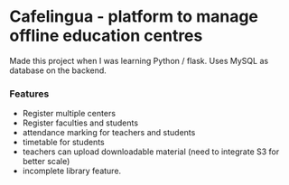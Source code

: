 # Cafelingua - platform to manage offline education centres
Made this project when I was learning Python / flask. Uses MySQL as database on the backend.

### Features
- Register multiple centers
- Register faculties and students
- attendance marking for teachers and students
- timetable for students
- teachers can upload downloadable material (need to integrate S3 for better scale)
- incomplete library feature.
